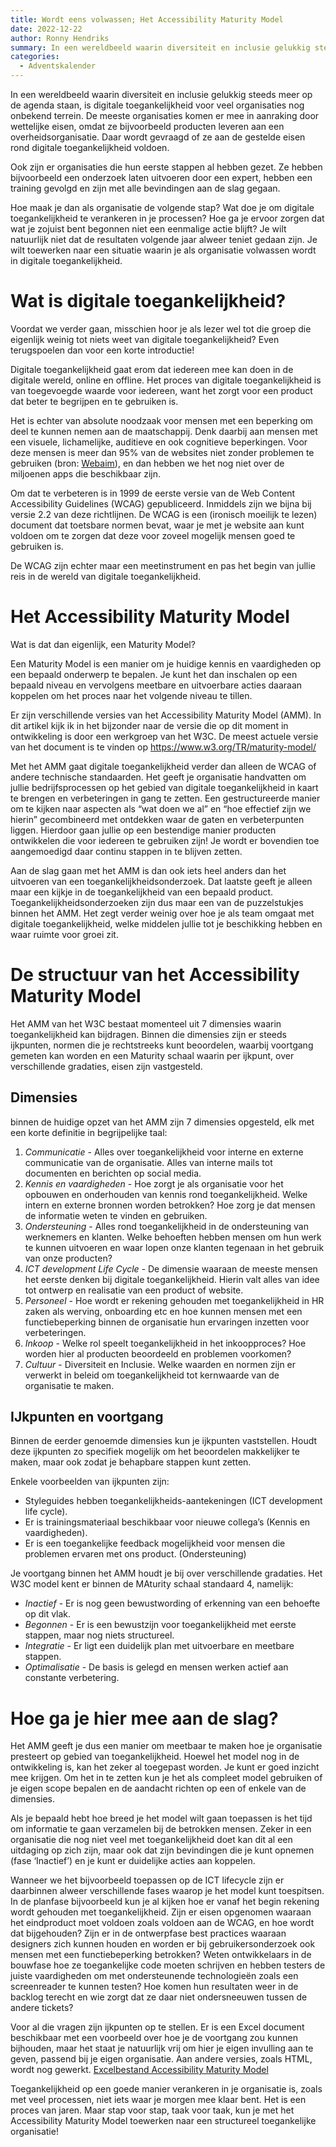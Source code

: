 ```yaml
---
title: Wordt eens volwassen; Het Accessibility Maturity Model
date: 2022-12-22
author: Ronny Hendriks
summary: In een wereldbeeld waarin diversiteit en inclusie gelukkig steeds meer op de agenda staan, is digitale toegankelijkheid voor veel organisaties nog onbekend terrein. De meeste organisaties komen er mee in aanraking door wettelijke eisen, omdat ze bijvoorbeeld producten leveren aan een overheidsorganisatie. Daar wordt gevraagd of ze aan de gestelde eisen rond digitale toegankelijkheid voldoen.
categories: 
  - Adventskalender
---
```

In een wereldbeeld waarin diversiteit en inclusie gelukkig steeds meer op de agenda staan, is digitale toegankelijkheid voor veel organisaties nog onbekend terrein. De meeste organisaties komen er mee in aanraking door wettelijke eisen, omdat ze bijvoorbeeld producten leveren aan een overheidsorganisatie. Daar wordt gevraagd of ze aan de gestelde eisen rond digitale toegankelijkheid voldoen.

Ook zijn er organisaties die hun eerste stappen al hebben gezet. Ze hebben bijvoorbeeld een onderzoek laten uitvoeren door een expert, hebben een training gevolgd en zijn met alle bevindingen aan de slag gegaan.

Hoe maak je dan als organisatie de volgende stap? Wat doe je om digitale toegankelijkheid te verankeren in je processen? Hoe ga je ervoor zorgen dat wat je zojuist bent begonnen niet een eenmalige actie blijft? Je wilt natuurlijk niet dat de resultaten volgende jaar alweer teniet gedaan zijn. Je wilt toewerken naar een situatie waarin je als organisatie volwassen wordt in digitale toegankelijkheid.

# Wat is digitale toegankelijkheid?

Voordat we verder gaan, misschien hoor je als lezer wel tot die groep die eigenlijk weinig tot niets weet van digitale toegankelijkheid? Even terugspoelen dan voor een korte introductie!

Digitale toegankelijkheid gaat erom dat iedereen mee kan doen in de digitale wereld, online en offline. Het proces van digitale toegankelijkheid is van toegevoegde waarde voor iedereen, want het zorgt voor een product dat beter te begrijpen en te gebruiken is.

Het is echter van absolute noodzaak voor mensen met een beperking om deel te kunnen nemen aan de maatschappij. Denk daarbij aan mensen met een visuele, lichamelijke, auditieve en ook cognitieve beperkingen. Voor deze mensen is meer dan 95% van de websites niet zonder problemen te gebruiken (bron: [Webaim](https://webaim.org/projects/million/#wcag)), en dan hebben we het nog niet over de miljoenen apps die beschikbaar zijn.

Om dat te verbeteren is in 1999 de eerste versie van de Web Content Accessibility Guidelines (WCAG) gepubliceerd. Inmiddels zijn we bijna bij versie 2.2 van deze richtlijnen. De WCAG is een (ironisch moeilijk te lezen) document dat toetsbare normen bevat, waar je met je website aan kunt voldoen om te zorgen dat deze voor zoveel mogelijk mensen goed te gebruiken is.

De WCAG zijn echter maar een meetinstrument en pas het begin van jullie reis in de wereld van digitale toegankelijkheid.

# Het Accessibility Maturity Model

Wat is dat dan eigenlijk, een Maturity Model?

Een Maturity Model is een manier om je huidige kennis en vaardigheden op een bepaald onderwerp te bepalen. Je kunt het dan inschalen op een bepaald niveau en vervolgens meetbare en uitvoerbare acties daaraan koppelen om het proces naar het volgende niveau te tillen.

Er zijn verschillende versies van het Accessibility Maturity Model (AMM). In dit artikel kijk ik in het bijzonder naar de versie die op dit moment in ontwikkeling is door een werkgroep van het W3C. De meest actuele versie van het document is te vinden op https://www.w3.org/TR/maturity-model/

Met het AMM gaat digitale toegankelijkheid verder dan alleen de WCAG of andere technische standaarden. Het geeft je organisatie handvatten om jullie bedrijfsprocessen op het gebied van digitale toegankelijkheid in kaart te brengen en verbeteringen in gang te zetten. Een gestructureerde manier om te kijken naar aspecten als “wat doen we al” en “hoe effectief zijn we hierin” gecombineerd met ontdekken waar de gaten en verbeterpunten liggen. Hierdoor gaan jullie op een bestendige manier producten ontwikkelen die voor iedereen te gebruiken zijn! Je wordt er bovendien toe aangemoedigd daar continu stappen in te blijven zetten.

Aan de slag gaan met het AMM is dan ook iets heel anders dan het uitvoeren van een toegankelijkheidsonderzoek. Dat laatste geeft je alleen maar een kijkje in de toegankelijkheid van een bepaald product. Toegankelijkheidsonderzoeken zijn dus maar een van de puzzelstukjes binnen het AMM. Het zegt verder weinig over hoe je als team omgaat met digitale toegankelijkheid, welke middelen jullie tot je beschikking hebben en waar ruimte voor groei zit.

# De structuur van het Accessibility Maturity Model

Het AMM van het W3C bestaat momenteel uit 7 dimensies waarin toegankelijkheid kan bijdragen. Binnen die dimensies zijn er steeds ijkpunten, normen die je rechtstreeks kunt beoordelen, waarbij voortgang gemeten kan worden en een Maturity schaal waarin per ijkpunt, over verschillende gradaties, eisen zijn vastgesteld.

## Dimensies

binnen de huidige opzet van het AMM zijn 7 dimensies opgesteld, elk met een korte definitie in begrijpelijke taal:

1. *Communicatie* - Alles over toegankelijkheid voor interne en externe communicatie van de organisatie. Alles van interne mails tot documenten en berichten op social media.
2. *Kennis en vaardigheden* - Hoe zorgt je als organisatie voor het opbouwen en onderhouden van kennis rond toegankelijkheid. Welke intern en externe bronnen worden betrokken? Hoe zorg je dat mensen de informatie weten te vinden en gebruiken.
3. *Ondersteuning* - Alles rond toegankelijkheid in de ondersteuning van werknemers en klanten. Welke behoeften hebben mensen om hun werk te kunnen uitvoeren en waar lopen onze klanten tegenaan in het gebruik van onze producten?
4. *ICT development Life Cycle* - De dimensie waaraan de meeste mensen het eerste denken bij digitale toegankelijkheid. Hierin valt alles van idee tot ontwerp en realisatie van een product of website.
5. *Personeel* - Hoe wordt er rekening gehouden met toegankelijkheid in HR zaken als werving, onboarding etc en hoe kunnen mensen met een functiebeperking binnen de organisatie hun ervaringen inzetten voor verbeteringen.
6. *Inkoop* - Welke rol speelt toegankelijkheid in het inkoopproces? Hoe worden hier al producten beoordeeld en problemen voorkomen?
7. *Cultuur* - Diversiteit en Inclusie. Welke waarden en normen zijn er verwerkt in beleid om toegankelijkheid tot kernwaarde van de organisatie te maken.

## IJkpunten en voortgang

Binnen de eerder genoemde dimensies kun je ijkpunten vaststellen. Houdt deze ijkpunten zo specifiek mogelijk om het beoordelen makkelijker te maken, maar ook zodat je behapbare stappen kunt zetten.

Enkele voorbeelden van ijkpunten zijn:

* Styleguides hebben toegankelijkheids-aantekeningen (ICT development life cycle).
* Er is trainingsmateriaal beschikbaar voor nieuwe collega’s (Kennis en vaardigheden).
* Er is een toegankelijke feedback mogelijkheid voor mensen die problemen ervaren met ons product. (Ondersteuning)

Je voortgang binnen het AMM houdt je bij over verschillende gradaties. Het W3C model kent er binnen de MAturity schaal standaard 4, namelijk:

* *Inactief* - Er is nog geen bewustwording of erkenning van een behoefte op dit vlak.
* *Begonnen* - Er is een bewustzijn voor toegankelijkheid met eerste stappen, maar nog niets structureel.
* *Integratie* - Er ligt een duidelijk plan met uitvoerbare en meetbare stappen.
* *Optimalisatie* - De basis is gelegd en mensen werken actief aan constante verbetering.

# Hoe ga je hier mee aan de slag?

Het AMM geeft je dus een manier om meetbaar te maken hoe je organisatie presteert op gebied van toegankelijkheid. Hoewel het model nog in de ontwikkeling is, kan het zeker al toegepast worden. Je kunt er goed inzicht mee krijgen. Om het in te zetten kun je het als compleet model gebruiken of je eigen scope bepalen en de aandacht richten op een of enkele van de dimensies.

Als je bepaald hebt hoe breed je het model wilt gaan toepassen is het tijd om informatie te gaan verzamelen bij de betrokken mensen. Zeker in een organisatie die nog niet veel met toegankelijkheid doet kan dit al een uitdaging op zich zijn, maar ook dat zijn bevindingen die je kunt opnemen (fase ‘Inactief’) en je kunt er duidelijke acties aan koppelen.

Wanneer we het bijvoorbeeld toepassen op de ICT lifecycle zijn er daarbinnen alweer verschillende fases waarop je het model kunt toespitsen. In de planfase bijvoorbeeld kun je al kijken hoe er vanaf het begin rekening wordt gehouden met toegankelijkheid. Zijn er eisen opgenomen waaraan het eindproduct moet voldoen zoals voldoen aan de WCAG, en hoe wordt dat bijgehouden? Zijn er in de ontwerpfase best practices waaraan designers zich kunnen houden en worden er bij gebruikersonderzoek ook mensen met een functiebeperking betrokken? Weten ontwikkelaars in de bouwfase hoe ze toegankelijke code moeten schrijven en hebben testers de juiste vaardigheden om met ondersteunende technologieën zoals een screenreader te kunnen testen? Hoe komen hun resultaten weer in de backlog terecht en wie zorgt dat ze daar niet ondersneeuwen tussen de andere tickets?

Voor al die vragen zijn ijkpunten op te stellen. Er is een Excel document beschikbaar met een voorbeeld over hoe je de voortgang zou kunnen bijhouden, maar het staat je natuurlijk vrij om hier je eigen invulling aan te geven, passend bij je eigen organisatie. Aan andere versies, zoals HTML, wordt nog gewerkt. [Excelbestand Accessibility Maturity Model](https://www.w3.org/WAI/APA/task-forces/research-questions/maturity-model/Overview.xlsx)

Toegankelijkheid op een goede manier verankeren in je organisatie is, zoals met veel processen, niet iets waar je morgen mee klaar bent. Het is een proces van jaren. Maar stap voor stap, taak voor taak, kun je met het Accessibility Maturity Model toewerken naar een structureel toegankelijke organisatie!